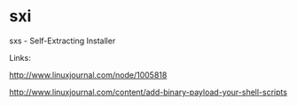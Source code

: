 # sxi

sxs - Self-Extracting Installer

Links:

http://www.linuxjournal.com/node/1005818

http://www.linuxjournal.com/content/add-binary-payload-your-shell-scripts
